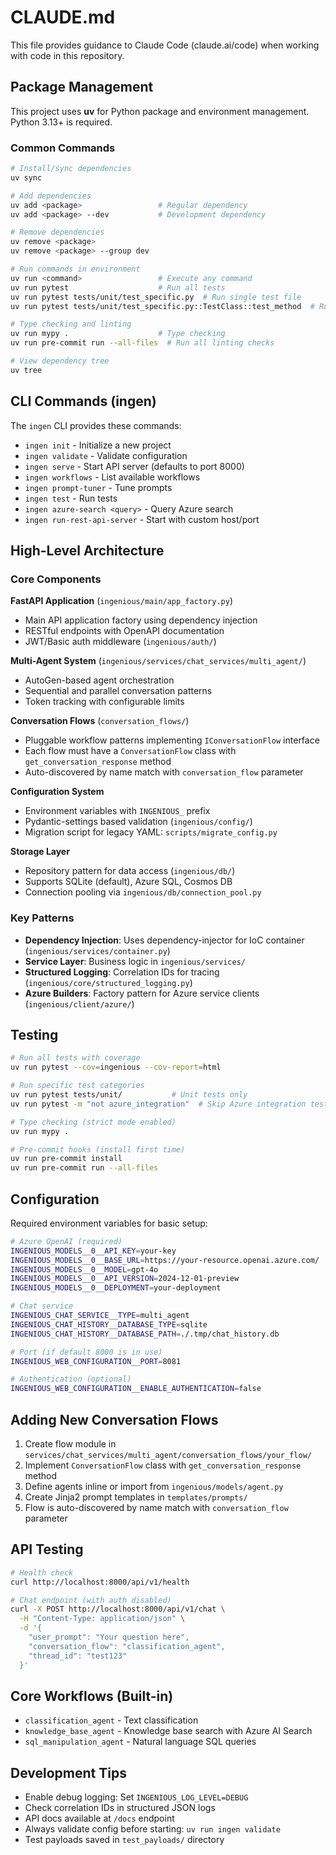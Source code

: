 # CLAUDE.md

This file provides guidance to Claude Code (claude.ai/code) when working with code in this repository.

## Package Management

This project uses **uv** for Python package and environment management. Python 3.13+ is required.

### Common Commands

```bash
# Install/sync dependencies
uv sync

# Add dependencies
uv add <package>                 # Regular dependency
uv add <package> --dev           # Development dependency

# Remove dependencies
uv remove <package>
uv remove <package> --group dev

# Run commands in environment
uv run <command>                 # Execute any command
uv run pytest                    # Run all tests
uv run pytest tests/unit/test_specific.py  # Run single test file
uv run pytest tests/unit/test_specific.py::TestClass::test_method  # Run specific test

# Type checking and linting
uv run mypy .                    # Type checking
uv run pre-commit run --all-files  # Run all linting checks

# View dependency tree
uv tree
```

## CLI Commands (ingen)

The `ingen` CLI provides these commands:
- `ingen init` - Initialize a new project
- `ingen validate` - Validate configuration
- `ingen serve` - Start API server (defaults to port 8000)
- `ingen workflows` - List available workflows
- `ingen prompt-tuner` - Tune prompts
- `ingen test` - Run tests
- `ingen azure-search <query>` - Query Azure search
- `ingen run-rest-api-server` - Start with custom host/port

## High-Level Architecture

### Core Components

**FastAPI Application** (`ingenious/main/app_factory.py`)
- Main API application factory using dependency injection
- RESTful endpoints with OpenAPI documentation
- JWT/Basic auth middleware (`ingenious/auth/`)

**Multi-Agent System** (`ingenious/services/chat_services/multi_agent/`)
- AutoGen-based agent orchestration
- Sequential and parallel conversation patterns
- Token tracking with configurable limits

**Conversation Flows** (`conversation_flows/`)
- Pluggable workflow patterns implementing `IConversationFlow` interface
- Each flow must have a `ConversationFlow` class with `get_conversation_response` method
- Auto-discovered by name match with `conversation_flow` parameter

**Configuration System**
- Environment variables with `INGENIOUS_` prefix
- Pydantic-settings based validation (`ingenious/config/`)
- Migration script for legacy YAML: `scripts/migrate_config.py`

**Storage Layer**
- Repository pattern for data access (`ingenious/db/`)
- Supports SQLite (default), Azure SQL, Cosmos DB
- Connection pooling via `ingenious/db/connection_pool.py`

### Key Patterns

- **Dependency Injection**: Uses dependency-injector for IoC container (`ingenious/services/container.py`)
- **Service Layer**: Business logic in `ingenious/services/`
- **Structured Logging**: Correlation IDs for tracing (`ingenious/core/structured_logging.py`)
- **Azure Builders**: Factory pattern for Azure service clients (`ingenious/client/azure/`)

## Testing

```bash
# Run all tests with coverage
uv run pytest --cov=ingenious --cov-report=html

# Run specific test categories
uv run pytest tests/unit/           # Unit tests only
uv run pytest -m "not azure_integration"  # Skip Azure integration tests

# Type checking (strict mode enabled)
uv run mypy .

# Pre-commit hooks (install first time)
uv run pre-commit install
uv run pre-commit run --all-files
```

## Configuration

Required environment variables for basic setup:

```bash
# Azure OpenAI (required)
INGENIOUS_MODELS__0__API_KEY=your-key
INGENIOUS_MODELS__0__BASE_URL=https://your-resource.openai.azure.com/
INGENIOUS_MODELS__0__MODEL=gpt-4o
INGENIOUS_MODELS__0__API_VERSION=2024-12-01-preview
INGENIOUS_MODELS__0__DEPLOYMENT=your-deployment

# Chat service
INGENIOUS_CHAT_SERVICE__TYPE=multi_agent
INGENIOUS_CHAT_HISTORY__DATABASE_TYPE=sqlite
INGENIOUS_CHAT_HISTORY__DATABASE_PATH=./.tmp/chat_history.db

# Port (if default 8000 is in use)
INGENIOUS_WEB_CONFIGURATION__PORT=8081

# Authentication (optional)
INGENIOUS_WEB_CONFIGURATION__ENABLE_AUTHENTICATION=false
```

## Adding New Conversation Flows

1. Create flow module in `services/chat_services/multi_agent/conversation_flows/your_flow/`
2. Implement `ConversationFlow` class with `get_conversation_response` method
3. Define agents inline or import from `ingenious/models/agent.py`
4. Create Jinja2 prompt templates in `templates/prompts/`
5. Flow is auto-discovered by name match with `conversation_flow` parameter

## API Testing

```bash
# Health check
curl http://localhost:8000/api/v1/health

# Chat endpoint (with auth disabled)
curl -X POST http://localhost:8000/api/v1/chat \
  -H "Content-Type: application/json" \
  -d '{
    "user_prompt": "Your question here",
    "conversation_flow": "classification_agent",
    "thread_id": "test123"
  }'
```

## Core Workflows (Built-in)

- `classification_agent` - Text classification
- `knowledge_base_agent` - Knowledge base search with Azure AI Search
- `sql_manipulation_agent` - Natural language SQL queries

## Development Tips

- Enable debug logging: Set `INGENIOUS_LOG_LEVEL=DEBUG`
- Check correlation IDs in structured JSON logs
- API docs available at `/docs` endpoint
- Always validate config before starting: `uv run ingen validate`
- Test payloads saved in `test_payloads/` directory
